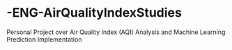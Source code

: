 # -ENG-AirQualityIndexStudies
Personal Project over Air Quality Index (AQI) Analysis and Machine Learning Prediction Implementation
